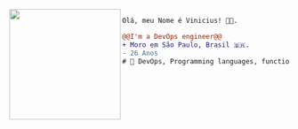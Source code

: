 
<img align="left" height="200" src="https://media0.giphy.com/media/v1.Y2lkPTc5MGI3NjExa2puaWQ0Y2xoZWc4OXY5dXI1ZXJ2aHVueWN6aHRsaXJiZjhuamUxMCZlcD12MV9pbnRlcm5hbF9naWZfYnlfaWQmY3Q9Zw/y0XAoHQPmv4CQ/200.webp"/>

```diff
Olá, meu Nome é Vinicius! 👩‍💻.

@@I'm a DevOps engineer@@
+ Moro em São Paulo, Brasil 🇧🇷.
- 26 Anos
# 📖 DevOps, Programming languages, functional
```

<Youre doing great>
<Good things will come to you>
<Drink water and stay awesome>

<SECRET GUEST BOOK>
<ooooooooooooooooo>
<ooooooooooooooooo
|2020-08-23
| damn this quarentine for making us unable to gather our friends for some drinks 
| miss ya!
|-- alemedeiros
|2021-06-23
| https://user-images.githubusercontent.com/66042/128732266-55fc8c78-3bd4-4a99-91fb-521e9ceba127.jpeg
| sdds, Aninha! ❤️
|-- nic>
